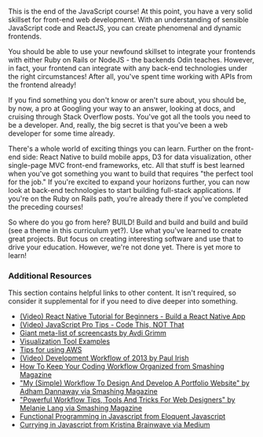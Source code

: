 This is the end of the JavaScript course! At this point, you have a very solid skillset for front-end web development. With an understanding of sensible JavaScript code and ReactJS, you can create phenomenal and dynamic frontends.

You should be able to use your newfound skillset to integrate your frontends with either Ruby on Rails or NodeJS - the backends Odin teaches. However, in fact, your frontend can integrate with any back-end technologies under the right circumstances! After all, you've spent time working with APIs from the frontend already!

If you find something you don't know or aren't sure about, you should be, by now, a pro at Googling your way to an answer, looking at docs, and cruising through Stack Overflow posts. You've got all the tools you need to be a developer. And, really, the big secret is that you've been a web developer for some time already.

There's a whole world of exciting things you can learn. Further on the front-end side: React Native to build mobile apps, D3 for data visualization, other single-page MVC front-end frameworks, etc. All that stuff is best learned when you've got something you want to build that requires "the perfect tool for the job." If you're excited to expand your horizons further, you can now look at back-end technologies to start building full-stack applications. If you're on the Ruby on Rails path, you're already there if you've completed the preceding courses!

So where do you go from here? BUILD! Build and build and build and build (see a theme in this curriculum yet?). Use what you've learned to create great projects. But focus on creating interesting software and use that to drive your education. However, we're not done yet. There is yet more to learn!

### Additional Resources

This section contains helpful links to other content. It isn't required, so consider it supplemental for if you need to dive deeper into something.

- [(Video) React Native Tutorial for Beginners - Build a React Native App](https://youtu.be/0-S5a0eXPoc)
- [(Video) JavaScript Pro Tips - Code This, NOT That](https://youtu.be/Mus_vwhTCq0)
- [Giant meta-list of screencasts by Avdi Grimm](https://www.rubytapas.com/2016/06/30/new-list-programming-screencast-series/)
- [Visualization Tool Examples](https://www.toptal.com/designers/data-visualization/data-visualization-tools)
- [Tips for using AWS](http://wblinks.com/notes/aws-tips-i-wish-id-known-before-i-started/)
- [(Video) Development Workflow of 2013 by Paul Irish](http://www.youtube.com/watch?v=f7AU2Ozu8eo)
- [How To Keep Your Coding Workflow Organized from Smashing Magazine](http://coding.smashingmagazine.com/2011/01/19/cleaning-up-the-mess-how-to-keep-your-coding-workflow-organized/)
- ["My (Simple) Workflow To Design And Develop A Portfolio Website" by Adham Dannaway via Smashing Magazine](http://www.smashingmagazine.com/2013/06/25/workflow-design-develop-modern-portfolio-website/)
- ["Powerful Workflow Tips, Tools And Tricks For Web Designers" by Melanie Lang via Smashing Magazine](http://www.smashingmagazine.com/2013/10/02/powerful-workflow-tips-tools-and-tricks-for-web-designers/)
- [Functional Programming in Javascript from Eloquent Javascript](http://eloquentjavascript.net/chapter6.html)
- [Currying in Javascript from Kristina Brainwave via Medium](https://medium.com/p/ce6da2d324fe)
